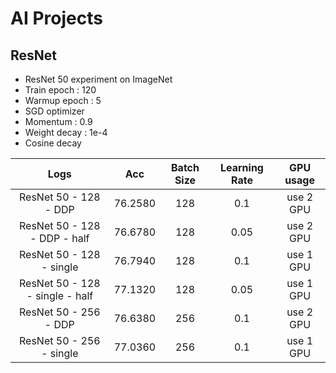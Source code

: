 # AI Projects

## ResNet
- ResNet 50 experiment on ImageNet
- Train epoch : 120
- Warmup epoch : 5
- SGD optimizer
- Momentum : 0.9
- Weight decay : 1e-4
- Cosine decay

|Logs|Acc|Batch Size|Learning Rate|GPU usage|
|:-:|:-:|:-:|:-:|:-:|
|ResNet 50 - 128 - DDP|76.2580|128|0.1|use 2 GPU|
|ResNet 50 - 128 - DDP - half|76.6780|128|0.05|use 2 GPU|
|ResNet 50 - 128 - single|76.7940|128|0.1|use 1 GPU|
|ResNet 50 - 128 - single - half|77.1320|128|0.05|use 1 GPU|
|ResNet 50 - 256 - DDP|76.6380|256|0.1|use 2 GPU|
|ResNet 50 - 256 - single|77.0360|256|0.1|use 1 GPU|